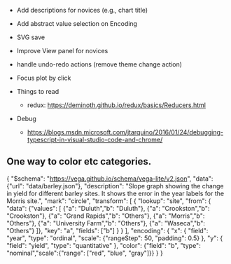 - Add descriptions for novices (e.g., chart title)
- Add abstract value selection on Encoding
- SVG save
- Improve View panel for novices
- handle undo-redo actions (remove theme change action)
- Focus plot by click

- Things to read
  - redux: https://deminoth.github.io/redux/basics/Reducers.html
- Debug
  - https://blogs.msdn.microsoft.com/jtarquino/2016/01/24/debugging-typescript-in-visual-studio-code-and-chrome/

## One way to color etc categories.
{
  "$schema": "https://vega.github.io/schema/vega-lite/v2.json",
  "data": {"url": "data/barley.json"},
  "description": "Slope graph showing the change in yield for different barley sites. It shows the error in the year labels for the Morris site.",
  "mark": "circle",
   "transform": [
    {
      "lookup": "site",
      "from": {
        "data": {"values": [
      {"a": "Duluth","b": "Duluth"}, {"a": "Crookston","b": "Crookston"},
      {"a": "Grand Rapids","b": "Others"}, {"a": "Morris","b": "Others"},
      {"a": "University Farm","b": "Others"}, {"a": "Waseca","b": "Others"}
    ]},
        "key": "a",
        "fields": ["b"]
      }
    }
  ],
  "encoding": {
    "x": {
      "field": "year",
      "type": "ordinal",
      "scale": {"rangeStep": 50, "padding": 0.5}
    },
    "y": {
      "field": "yield",
      "type": "quantitative"
    },
    "color": {"field": "b", "type": "nominal","scale":{"range": ["red", "blue", "gray"]}}
  }
}
